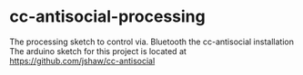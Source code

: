 # cc-antisocial-processing
The processing sketch to control via. Bluetooth the cc-antisocial installation 
The arduino sketch for this project is located at https://github.com/jshaw/cc-antisocial
